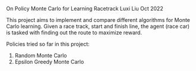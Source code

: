 On Policy Monte Carlo for Learning Racetrack
Luxi Liu
Oct 2022

This project aims to implement and compare different algorithms for Monte Carlo
learning. Given a race track, start and finish line, the agent (race car) is
tasked with finding out the route to maximize reward.

Policies tried so far in this project:
1. Random Monte Carlo
2. Epsilon Greedy Monte Carlo